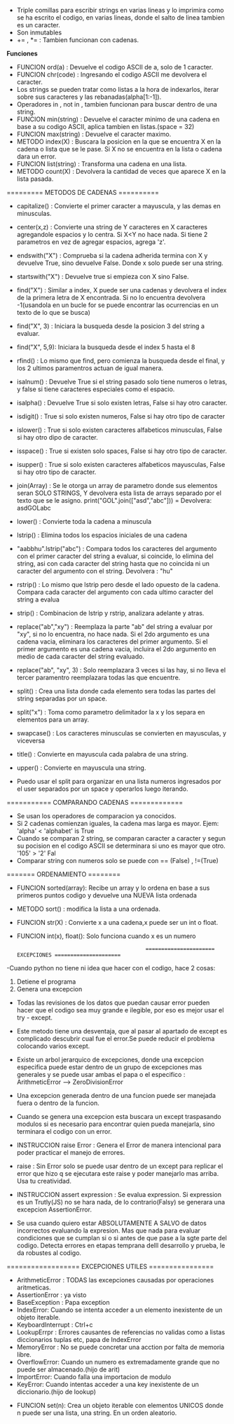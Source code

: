
- Triple comillas para escribir strings en varias lineas y lo imprimira como se ha escrito el codigo, en varias lineas, donde el salto de linea tambien es un caracter.
- Son inmutables
- += , \*= : Tambien funcionan con cadenas.

**Funciones**
- FUNCION ord(a) : Devuelve el codigo ASCII de a, solo de 1 caracter.
- FUNCION chr(code) : Ingresando el codigo ASCII me devolvera el caracter.
- Los strings se pueden tratar como listas a la hora de indexarlos, iterar sobre sus caracteres y las rebanadas(alpha[1:-1]).
- Operadores in , not in , tambien funcionan para buscar dentro de una string.
- FUNCION min(string) : Devuelve el caracter minimo de una cadena en base a su codigo ASCII, aplica tambien en listas.(space = 32)
- FUNCION max(string) : Devuelve el caracter maximo.
- METODO index(X) : Buscara la posicion en la que se encuentra X en la cadena o lista que se le pase. Si X no se encuentra en la lista o cadena dara un error.
- FUNCION list(string) : Transforma una cadena en una lista.
- METODO count(X) : Devolvera la cantidad de veces que aparece X en la lista pasada.

========= METODOS DE CADENAS ==========
- capitalize()  : Convierte el primer caracter a mayuscula, y las demas en minusculas.

- center(x,z)   : Convierte una string de Y caracteres en X caracteres agregandole  espacios y lo centra. Si X<Y no hace nada. Si tiene 2 parametros en vez de agregar espacios, agrega 'z'.

- endswith("X") : Comprueba si la cadena adherida termina con X y devuelve True, sino devuelve False. Donde x solo puede ser una string.
- startswith("X")  : Devuelve true si empieza con X sino False.

- find("X")     : Similar a index, X puede ser una cadenas y devolvera el index de la primera letra de X encontrada. Si no lo encuentra devolvera -1(usandola en un bucle for se puede encontrar las ocurrencias en un texto de lo que se busca)
- find("X", 3)  : Iniciara la busqueda desde la posicion 3 del string a evaluar.
- find("X", 5,9): Iniciara la busqueda desde el index 5 hasta el 8
- rfind()       : Lo mismo que find, pero comienza la busqueda desde el final, y los 2 ultimos paramentros actuan de igual manera.


- isalnum()     : Devuelve True si el string pasado solo tiene numeros o letras, y false si tiene caracteres especiales como el espacio.
- isalpha()     : Devuelve True si solo existen letras, False si hay otro caracter.
- isdigit()     : True si solo existen numeros, False si hay otro tipo de caracter
- islower()     : True si solo existen caracteres alfabeticos minusculas, False si hay otro dipo de caracter.
- isspace()     : True si existen solo spaces, False si hay otro tipo de caracter.
- isupper()     : True si solo existen caracteres alfabeticos mayusculas, False si hay otro tipo de caracter.

- join(Array)   : Se le otorga un array de parametro donde sus elementos seran SOLO STRINGS, Y devolvera esta lista de arrays separado por el texto que se le  asigno.  print("GOL".join(["asd","abc"])) = Devolvera: asdGOLabc  
- lower()       : Convierte toda la cadena a minuscula

- lstrip()      : Elimina todos los espacios iniciales de una cadena
- "aabbhu".lstrip("abc") : Compara todos los caracteres del argumento con el primer caracter del string a evaluar, si coincide, lo elimina del string, asi con cada caracter del string hasta que no coincida ni un caracter del argumento con el string. Devolvera : "hu"
- rstrip()      : Lo mismo que lstrip pero desde el lado opuesto de la cadena. Compara cada caracter del argumento con cada ultimo caracter del string a evalua
- strip()       : Combinacion de lstrip y rstrip, analizara adelante y atras.


- replace("ab","xy") : Reemplaza la parte "ab" del string a evaluar por "xy", si no lo encuentra, no hace nada. Si el 2do argumento es una cadena vacia, eliminara los caracteres del primer argumento. Si el primer argumento es una cadena vacia, incluira el 2do argumento en medio de cada caracter del string evaluado.
- replace("ab", "xy", 3) : Solo reemplazara 3 veces si las hay, si no lleva el tercer paramentro reemplazara todas las que encuentre.

- split()       : Crea una lista donde cada elemento sera todas las partes del string separadas por un space.
- split("x")    : Toma como parametro delimitador la x y los separa en elementos para un array.

- swapcase()    : Los caracteres minusculas se convierten en mayusculas, y viceversa
- title()       : Convierte en mayuscula cada palabra de una string.
- upper()       : Convierte en mayuscula una string.


* Puedo usar el split para organizar en una lista numeros ingresados por el user separados por un space y operarlos luego iterando.


=========== COMPARANDO CADENAS =============

- Se usan los operadores de comparacion ya conocidos.
- Si 2 cadenas comienzan iguales, la cadena mas larga es mayor. Ejem: 'alpha' < 'alphabet'  is True
- Cuando se comparan 2 string, se comparan caracter a caracter y segun su pocision en el codigo ASCII se determinara si uno es mayor que otro. '105' > '2' Fal
- Comparar string con numeros solo se puede con == (False) , !=(True)

======= ORDENAMIENTO ========
- FUNCION sorted(array): Recibe un array y lo ordena en base a sus primeros puntos codigo y devuelve una NUEVA lista ordenada
- METODO sort() : modifica la lista a una ordenada.
- FUNCION str(X) : Convierte x a una cadena,x  puede ser un int o float.
- FUNCION int(x), float(): Solo funciona cuando x es un numero

                                               ====================== EXCEPCIONES =====================
 -Cuando python no tiene ni idea que hacer con el codigo, hace 2 cosas:
  1. Detiene el programa
  2. Genera una excepcion
- Todas las revisiones de los datos que puedan causar error pueden hacer que el codigo sea muy grande e ilegible, por eso es mejor usar el try - except.
- Este metodo tiene una desventaja, que al pasar al apartado de except es complicado descubrir cual fue el error.Se puede reducir el problema colocando varios except.
- Existe un arbol jerarquico de excepciones, donde una excepcion especifica puede estar dentro de un grupo de excepciones mas generales y se puede usar ambas el papa o el especifico :
  ArithmeticError --> ZeroDivisionError 
- Una excepcion generada dentro de una funcion puede ser manejada fuera o dentro de la funcion.
- Cuando se genera una excepcion esta buscara un except traspasando modulos si es necesario para encontrar quien pueda manejarla, sino terminara el codigo con un error.

- INSTRUCCION raise Error : Genera el Error de manera intencional para poder practicar el manejo de errores.
- raise : Sin Error solo se puede usar dentro de un except para replicar el error que hizo q se ejecutara este raise y poder manejarlo mas arriba. Usa tu creatividad.
- INSTRUCCION assert expression : Se evalua expression. Si expression es un Trutly(JS) no se hara nada, de lo contrario(Falsy) se generara una excepcion AssertionError.
- Se usa cuando quiero estar ABSOLUTAMENTE A SALVO de datos incorrectos evaluando la expresion. Mas que nada para evaluar condiciones que se cumplan si o si antes de que pase a la sgte parte del codigo. Detecta errores en etapas temprana delll desarrollo y prueba, le da robustes al codigo.

================== EXCEPCIONES UTILES ================
- ArithmeticError : TODAS las excepciones causadas por operaciones aritmeticas.
- AssertionError : ya visto
- BaseException : Papa exception
- IndexError: Cuando se intenta acceder a un elemento inexistente de un objeto iterable.
- KeyboardInterrupt : Ctrl+c
- LookupErrpr : Errores causantes de referencias no validas como a listas diccionarios tuplas etc, papa de IndexError
- MemoryError : No se puede concretar una acction por falta de memoria libre.
- OverflowError: Cuando un numero es extremadamente grande que no puede ser almacenado.(hijo de arit)
- ImportError: Cuando falla una importacion de modulo
- KeyError: Cuando intentas acceder a una key inexistente de un diccionario.(hijo de lookup)


* FUNCION set(n): Crea un objeto iterable con elementos UNICOS donde n puede ser una lista, una string. En un orden aleatorio.


